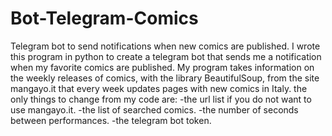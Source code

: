 # Bot-Telegram-Comics
Telegram bot to send notifications when new comics are published.
I wrote this program in python to create a telegram bot that sends me a notification when my favorite comics are published. My program takes information on the weekly releases of comics, with the library BeautifulSoup, from the site mangayo.it that every week updates pages with new comics in Italy. 
the only things to change from my code are:
-the url list if you do not want to use mangayo.it.
-the list of searched comics.
-the number of seconds between performances.
-the telegram bot token.

